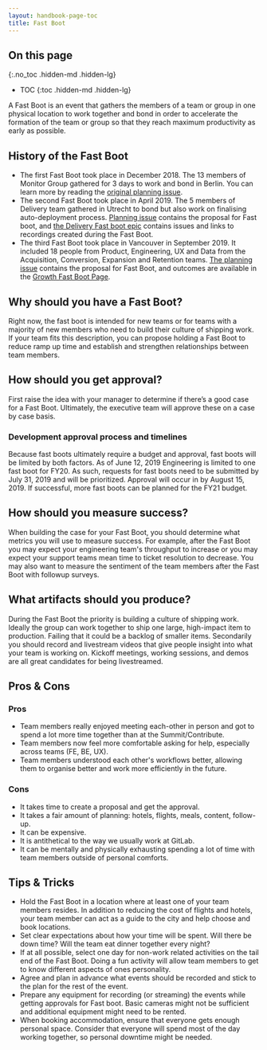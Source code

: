 ```yaml
---
layout: handbook-page-toc
title: Fast Boot
---
```


## On this page
{:.no_toc .hidden-md .hidden-lg}

- TOC
{:toc .hidden-md .hidden-lg}

A Fast Boot is an event that gathers the members of a team or group in one
physical location to work together and bond in order to accelerate the
formation of the team or group so that they reach maximum productivity as
early as possible.

## History of the Fast Boot

* The first Fast Boot took place in December 2018. The 13 members of Monitor
Group gathered for 3 days to work and bond in Berlin. You can learn more
by reading the [original planning issue](https://gitlab.com/gitlab-com/organization/issues/185).
* The second Fast Boot took place in April 2019. The 5 members of Delivery team
gathered in Utrecht to bond but also work on finalising auto-deployment process.
[Planning issue](https://gitlab.com/gitlab-com/organization/issues/192) contains
the proposal for Fast boot, and
[the Delivery Fast boot epic](https://gitlab.com/groups/gitlab-org/release/-/epics/17)
contains issues and links to recordings created during the Fast Boot.
* The third Fast Boot took place in Vancouver in September 2019. It included 18 people from Product, Engineering, UX and Data from the Acquisition, Conversion, Expansion and Retention teams.  [The planning issue](https://gitlab.com/gitlab-org/growth/product/issues/1) contains the proposal for Fast Boot, and outcomes are available in the [Growth Fast Boot Page](/handbook/engineering/development/growth/fast-boot).

## Why should you have a Fast Boot?

Right now, the fast boot is intended for new teams or for teams with a majority
of new members who need to build their culture of shipping work. If your team
fits this description, you can propose holding a Fast Boot to reduce ramp up
time and establish and strengthen relationships between team members.

## How should you get approval?

First raise the idea with your manager to determine if there’s a good case
for a Fast Boot. Ultimately, the executive team will approve these on a case
by case basis.

### Development approval process and timelines

Because fast boots ultimately require a budget and approval, fast boots will be
limited by both factors. As of June 12, 2019 Engineering is limited to one fast
boot for FY20. As such, requests for fast boots need to be submitted by July 31,
2019 and will be prioritized. Approval will occur in by August 15, 2019. If
successful, more fast boots can be planned for the FY21 budget.

## How should you measure success?

When building the case for your Fast Boot, you should determine what
metrics you will use to measure success. For example, after the Fast Boot
you may expect your engineering team's throughput to increase or you may
expect your support teams mean time to ticket resolution to decrease. You
may also want to measure the sentiment of the team members after the Fast Boot
with followup surveys.

## What artifacts should you produce?

During the Fast Boot the priority is building a culture of shipping work.
Ideally the group can work together to ship one large, high-impact item to
production. Failing that it could be a backlog of smaller items. Secondarily you
should record and livestream videos that give people insight into what your team
is working on. Kickoff meetings, working sessions, and demos are all great
candidates for being livestreamed.

## Pros & Cons

### Pros

* Team members really enjoyed meeting each-other in person and got to spend
a lot more time together than at the Summit/Contribute.
* Team members now feel more comfortable asking for help, especially across
teams (FE, BE, UX).
* Team members understood each other's workflows better, allowing them to
organise better and work more efficiently in the future.

### Cons

* It takes time to create a proposal and get the approval.
* It takes a fair amount of planning: hotels, flights, meals, content,
follow-up.
* It can be expensive.
* It is antithetical to the way we usually work at GitLab.
* It can be mentally and physically exhausting spending a lot of time with team
members outside of personal comforts.

## Tips & Tricks

* Hold the Fast Boot in a location where at least one of your team members
resides. In addition to reducing the cost of flights and hotels, your team
member can act as a guide to the city and help choose and book locations.
* Set clear expectations about how your time will be spent. Will there be
down time? Will the team eat dinner together every night?
* If at all possible, select one day for non-work related activities on the tail
end of the Fast Boot. Doing a fun activity will allow team members to get to know
different aspects of ones personality.
* Agree and plan in advance what events should be recorded and stick to the plan
for the rest of the event.
* Prepare any equipment for recording (or streaming) the events while getting
approvals for Fast boot. Basic cameras might not be sufficient and additional
equipment might need to be rented.
* When booking accommodation, ensure that everyone gets enough personal space.
Consider that everyone will spend most of the day working together, so personal
downtime might be needed.
